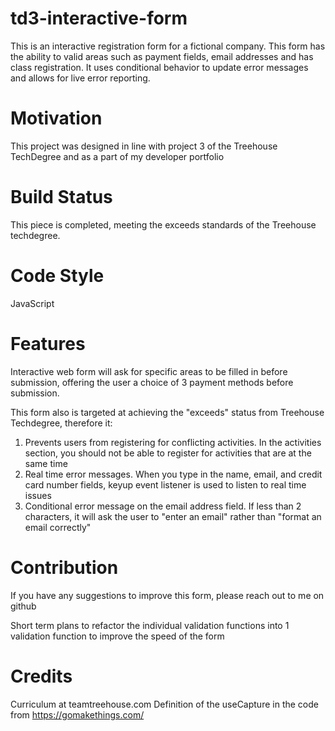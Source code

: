 # td3-interactive-form

This is an interactive registration form for a fictional company. This form has the ability to valid areas such as payment fields, email addresses and has class registration. It uses conditional behavior to update error messages and allows for live error reporting.

# Motivation 

This project was designed in line with project 3 of the Treehouse TechDegree and as a part of my developer portfolio

# Build Status

This piece is completed, meeting the exceeds standards of the Treehouse techdegree.

# Code Style

JavaScript

# Features 

Interactive web form will ask for specific areas to be filled in before submission, offering the user a choice of 3 payment methods before submission.

This form also is targeted at achieving the "exceeds" status from Treehouse Techdegree, therefore it:
1. Prevents users from registering for conflicting activities. In the activities section, you should not be able to register for activities that are at the same time
2. Real time error messages. When you type in the name, email, and credit card number fields, keyup event listener is used to listen to real time issues
3. Conditional error message on the email address field. If less than 2 characters, it will ask the user to "enter an email" rather than "format an email correctly"

# Contribution

If you have any suggestions to improve this form, please reach out to me on github

Short term plans to refactor the individual validation functions into 1 validation function to improve the speed of the form

# Credits 

Curriculum at teamtreehouse.com
Definition of the useCapture in the code from https://gomakethings.com/